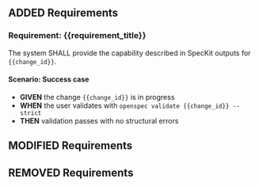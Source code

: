 ## ADDED Requirements

### Requirement: {{requirement_title}}
The system SHALL provide the capability described in SpecKit outputs for `{{change_id}}`.

#### Scenario: Success case
- **GIVEN** the change `{{change_id}}` is in progress
- **WHEN** the user validates with `openspec validate {{change_id}} --strict`
- **THEN** validation passes with no structural errors

## MODIFIED Requirements
<!-- If modifying an existing capability, place the full updated requirement(s) here. -->

## REMOVED Requirements
<!-- If removing a requirement, document the reason and migration strategy. -->


